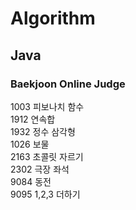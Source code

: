 # Algorithm

## Java

### Baekjoon Online Judge

1003 피보나치 함수   
1912 연속합  
1932 정수 삼각형  
1026 보물  
2163 초콜릿 자르기  
2302 극장 좌석  
9084 동전  
9095 1,2,3 더하기  
